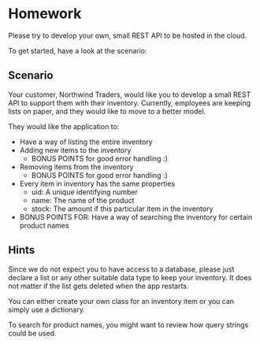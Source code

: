 # Homework

Please try to develop your own, small REST API to be hosted in the cloud.

To get started,
have a look at the scenario:

## Scenario

Your customer, Northwind Traders, would like you to develop a small REST API
to support them with their inventory. Currently, employees are keeping
lists on paper, and they would like to move to a better model.

They would like the application to:
- Have a way of listing the entire inventory
- Adding new items to the inventory
  - BONUS POINTS for good error handling :)
- Removing items from the inventory
  - BONUS POINTS for good error handling :)
- Every item in inventory has the same properties
  - uid: A unique identifying number
  - name: The name of the product
  - stock: The amount if this particular item in the inventory
- BONUS POINTS FOR: Have a way of searching the inventory for certain product names

## Hints

Since we do not expect you to have access to a database, please
just declare a list or any other suitable data type to keep your inventory.
It does not matter if the list gets deleted when the app restarts.

You can either create your own class for an inventory item or you
can simply use a dictionary.

To search for product names, you might want to review how query strings
could be used.